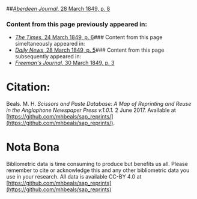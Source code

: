 ##[*Aberdeen Journal*, 28 March 1849, p. 8](https://mhbeals.github.io/sap_html/Aberdeen-Journal/Aberdeen-Journal-28-March-1849-p-8)

### Content from this page previously appeared in:
+ [*The Times*, 24 March 1849, p. 6](https://mhbeals.github.io/sap_html/The-Times/The-Times-24-March-1849-p-6)### Content from this page simeltaneously appeared in:
+ [*Daily News*, 28 March 1849, p. 5](https://mhbeals.github.io/sap_html/Daily-News/Daily-News-28-March-1849-p-5)### Content from this page subsequently appeared in:
+ [*Freeman's Journal*, 30 March 1849, p. 3](https://mhbeals.github.io/sap_html/Freeman's-Journal/Freeman's-Journal-30-March-1849-p-3)
                    
# Citation: 

Beals. M. H. *Scissors and Paste Database: A Map of Reprinting and Reuse in the Anglophone Newspaper Press v.1.0.1.* 2 June 2017. Available at [https://github.com/mhbeals/sap_reprints/](https://github.com/mhbeals/sap_reprints/). 
                    
# Nota Bona

Bibliometric data is time consuming to produce but benefits us all. Please remember to cite or acknowledge this and any other bibliometric data you use in your research. All data is available CC-BY 4.0 at [https://github.com/mhbeals/sap_reprints](https://github.com/mhbeals/sap_reprints)